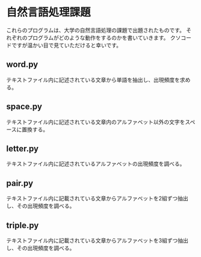 # 自然言語処理課題
これらのプログラムは、大学の自然言語処理の課題で出題されたものです。
それぞれのプログラムがどのような動作をするのかを書いていきます。
クソコードですが温かい目で見ていただけると幸いです。
## word.py
テキストファイル内に記述されている文章から単語を抽出し、出現頻度を求める。
## space.py
テキストファイル内に記述されている文章内のアルファベット以外の文字をスペースに置換する。
## letter.py
テキストファイル内に記述されているアルファベットの出現頻度を調べる。
## pair.py
テキストファイル内に記載されている文章からアルファベットを2組ずつ抽出し、その出現頻度を調べる。
## triple.py
テキストファイル内に記載されている文章からアルファベットを3組ずつ抽出し、その出現頻度を調べる。